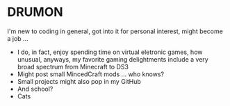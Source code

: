# DRUMON

I'm new to coding in general, got into it for personal interest, might become a job ...
  
- I do, in fact, enjoy spending time on virtual eletronic games, how unusual, anyways, my favorite gaming delightments include 
a very broad spectrum from Minecraft to DS3
- Might post small MincedCraft mods ... who knows?
- Small projects might also pop in my GitHub
- And school?
- Cats

<!--
**drumon-iq/drumon-iq** is a ✨ _special_ ✨ repository because its `README.md` (this file) appears on your GitHub profile.

Here are some ideas to get you started:

- 🔭 I’m currently working on ...
- 🌱 I’m currently learning ...
- 👯 I’m looking to collaborate on ...
- 🤔 I’m looking for help with ...
- 💬 Ask me about ...
- 📫 How to reach me: ...
- 😄 Pronouns: ...
- ⚡ Fun fact: ...
-->
